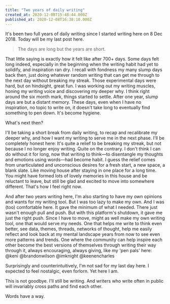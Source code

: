 ```yaml
---
title: "Two years of daily writing"
created_at: 2020-12-08T15:48:44.000Z
published_at: 2020-12-08T16:38:10.000Z
---
```

It's been two full years of daily writing since I started writing here on 8 Dec 2018. Today will be my last post here.

> The days are long but the years are short.

That little saying is exactly how it felt like after 700+ days. Some days felt long indeed, especially in the beginning when the writing habit had yet to solidify, and inspiration ran dry. I recall with fondness my many slump days back then, just doing whatever random writing that can get me through to the next day without breaking my streak. Those experimental days were hard, but on hindsight, great fun. I was working out my writing muscles, honing my writing voice and discovering my deeper why. I think right around the six month mark, things started to settle. After one year, slump days are but a distant memory. These days, even when I have no inspiration, no topic to write on, it doesn't take long to eventually find something to pen down. It's become hygiene.

What's next then?

I'll be taking a short break from daily writing, to recap and recalibrate my deeper why, and how I want my writing to serve me in the next phase. I'll be completely honest here: It's quite a relief to be breaking my streak, but not because I no longer enjoy writing. Quite on the contrary. I don't think I can do without it for long, now that writing to think—to disentangle my thoughts and emotions using words—had become habit. I guess the relief comes from unarticulated and unconscious desires for a fresh start, a new space, a blank slate. Like moving house after staying in one place for a long time. You might have formed lots of lovely memories in this house and be reluctant to leave, but still be glad and excited to move into somewhere different. That's how I feel right now. 

And after two years writing here, I'm also starting to have my own opinions and wants for my writing tool. But I was too lazy to make my own. And I was (too) comfortable here. It gave the minimum of what I needed. There just wasn't enough pull and push. But with this platform's shutdown, it gave me just the right push. Since I have to move, might as well make my own writing tool, one that would serve my needs. One that helps me write to think even better, see data, themes, threads, networks of thought, help me easily reflect and look back at my mental landscape years from now to see even more patterns and trends. One where the community can help inspire each other become the best versions of themselves through writing their way through it, always encouraging, always giving, like my 'pen pals' here: @keni @brandonwilson @imknight @keenencharles

Surprisingly and counterintuitively, I'm not sad for my last day here. I expected to feel nostalgic, even forlorn. Yet here I am. 

This is not goodbye. I'll still be writing. And writers who write often in public will invariably cross paths and find each other. 

Words have a way.
